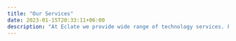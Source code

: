 ```yaml
---
title: "Our Services"
date: 2023-01-15T20:33:11+06:00
description: "At Eclate we provide wide range of technology services. From Technology design and delivery, Business process automation, Resource augmentation to Infrastructure and cloud setup"
---
```

